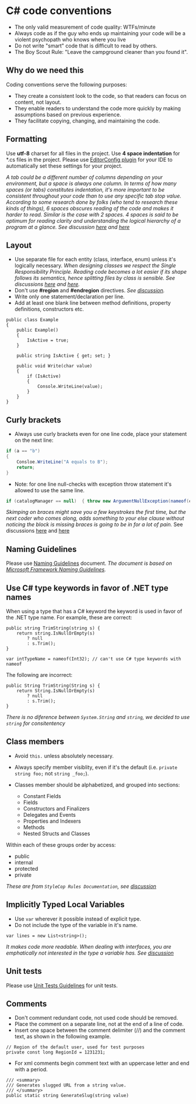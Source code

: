 # C# code conventions

- The only valid measurement of code quality: WTFs/minute
- Always code as if the guy who ends up maintaining your code will be a violent psychopath who knows where you live
- Do not write "smart" code that is difficult to read by others.
- The Boy Scout Rule: "Leave the campground cleaner than you found it".

## Why do we need this

Coding conventions serve the following purposes:
- They create a consistent look to the code, so that readers can focus on content, not layout.
- They enable readers to understand the code more quickly by making assumptions based on previous experience.
- They facilitate copying, changing, and maintaining the code.
 
## Formatting

Use **utf-8** charset for all files in the project. Use **4 space indentation** for *.cs files in the project. 
Please use [EditorConfig plugin](http://editorconfig.org/#download) for your IDE to automatically set these settings for your project.

*A tab could be a different number of columns depending on your environment, but a space is always one column.
In terms of how many spaces (or tabs) constitutes indentation, it's more important to be consistent throughout your code than to use any specific tab stop value. According to some research done by folks (who tend to research these kinds of things), 6 spaces obscures reading of the code and makes it harder to read. Similar is the case with 2 spaces. 4 spaces is said to be optimum for reading clarity and understanding the logical hierarchy of a program at a glance. See discussion [here](http://programmers.stackexchange.com/questions/57/tabs-versus-spaces-what-is-the-proper-indentation-character-for-everything-in-e) and [here](http://stackoverflow.com/questions/4802381/why-4-spaces-are-used-as-the-unit-of-indentation-in-java)*

## Layout

- Use separate file for each entity (class, interface, enum) unless it's logically necessary. *When designing classes we respect the Single Responsibility Principle. Reading code becomes a lot easier if its shape follows its semantics, hence splitting files by class is sensible. See discussions [here](http://stackoverflow.com/questions/144783/c-sharp-classes-in-separate-files) and [here](http://programmers.stackexchange.com/questions/53088/multiple-classes-in-a-single-cs-file-good-or-bad).*
- Don't use **#region** and **#endregion** directives. *See [discussion](http://programmers.stackexchange.com/questions/53086/are-regions-an-antipattern-or-code-smell).*
- Write only one statement/declaration per line.
- Add at least one blank line between method definitions, property definitions, constructors etc.

```
public class Example
{
    public Example() 
    {
        IsActive = true;
    }
    
    public string IsActive { get; set; }
  
    public void Write(char value) 
    {
        if (IsActive) 
        {
            Console.WriteLine(value);
        }
    }
}
```

## Сurly brackets
- Always use curly brackets even for one line code, place your statement on the next line:
```C#
if (a == "b") 
{
    Consloe.WriteLine("A equals to B");
    return;
}
```

- Note: for one line null-checks with exception throw statement it's allowed to use the same line.
```C#
if (catalogManager == null)  { throw new ArgumentNullException(nameof(catalogManager)); }
```

*Skimping on braces might save you a few keystrokes the first time, but the next coder who comes along, adds something to your else clause without noticing the block is missing braces is going to be in for a lot of pain.* See discussions [here](http://programmers.stackexchange.com/questions/2715/should-curly-braces-appear-on-their-own-line) and [here](http://stackoverflow.com/questions/359732/why-is-it-considered-a-bad-practice-to-omit-curly-braces)


## Naming Guidelines

Please use [Naming Guidelines](https://github.com/PressReader/code-conventions/blob/master/Naming%20Guidelines.md) document. 
*The document is based on [Microsoft Framework Naming Guidelines](https://msdn.microsoft.com/en-us/library/ms229002(v=vs.110).aspx).*


## Use C# type keywords in favor of .NET type names

When using a type that has a C# keyword the keyword is used in favor of the .NET type name. For example, these are correct:

```
public string TrimString(string s) {
    return string.IsNullOrEmpty(s)
        ? null
        : s.Trim();
}

var intTypeName = nameof(Int32); // can't use C# type keywords with nameof
```

The following are incorrect:

```
public String TrimString(String s) {
    return String.IsNullOrEmpty(s)
        ? null
        : s.Trim();
}
```
*There is no diference between `System.String` and `string`, we decided to use `string` for consitentency*


## Class members

- Avoid `this.` unless absolutely necessary.
- Always specify member visiblity, even if it's the default (i.e. `private string foo;` not `string _foo;`).
- Classes member should be alphabetized, and grouped into sections:

  * Constant Fields
  * Fields
  * Constructors and Finalizers
  * Delegates and Events
  * Properties and Indexers
  * Methods
  * Nested Structs and Classes

Within each of these groups order by access:

- public
- internal
- protected
- private

*These are from `StyleCop Rules Documentation`, see [discussion](http://stackoverflow.com/questions/150479/order-of-items-in-classes-fields-properties-constructors-methods)*


## Implicitly Typed Local Variables

- Use `var` wherever it possible instead of explicit type.
- Do not include the type of the variable in it's name.

```
var lines = new List<string>();
```
*It makes code more readable. When dealing with interfaces, you are emphatically not interested in the type a variable has. See [discussion](http://stackoverflow.com/questions/41479/use-of-var-keyword-in-c-sharp)*


## Unit tests

Please use [Unit Tests Guidelines](https://github.com/PressReader/code-conventions/blob/master/Unit%20Tests%20Guideline.md) for unit tests.


## Comments
- Don't comment redundant code, not used code should be removed.
- Place the comment on a separate line, not at the end of a line of code.
- Insert one space between the comment delimiter (//) and the comment text, as shown in the following example.
```
// Region of the default user, used for test purposes
private const long RegionId = 1231231;
```
- For xml comments begin comment text with an uppercase letter and end with a period.
```
/// <summary>
/// Generates slugged URL from a string value.
/// </summary>
public static string GenerateSlug(string value)
```
